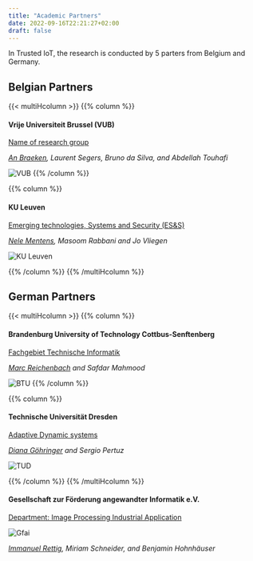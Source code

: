 ```yaml
---
title: "Academic Partners"
date: 2022-09-16T22:21:27+02:00
draft: false
---
```


In Trusted IoT, the research is conducted by 5 parters from Belgium and Germany.


## Belgian Partners

{{< multiHcolumn >}}
{{% column %}}

#### Vrije Universiteit Brussel (VUB)
[Name of research group](https://www.vub.be)

<i><u>An Braeken</u>, Laurent Segers, Bruno da Silva, and Abdellah Touhafi</i>

![VUB](/images/logo_vub.png)
{{% /column %}}

{{% column %}}
####  KU Leuven

[Emerging technologies, Systems and Security (ES&S)](https://iiw.kuleuven.be/onderzoek/ess)

<i><u>Nele Mentens</u>, Masoom Rabbani and Jo Vliegen</i>

![KU Leuven](/images/logo_kuleuven.png)

{{% /column %}}
{{% /multiHcolumn %}}




## German Partners

{{< multiHcolumn >}}
{{% column %}}
#### Brandenburg University of Technology Cottbus-Senftenberg
[Fachgebiet Technische Informatik](https://www.b-tu.de/fg-technische-informatik)

<i><u>Marc Reichenbach</u> and Safdar Mahmood</i>

![BTU](/images/logo_btu.png)
{{% /column %}}

{{% column %}}
####  Technische Universität Dresden
[Adaptive Dynamic systems](https://tu-dresden.de/ing/informatik/ti/ads)

<i><u>Diana Göhringer</u> and Sergio Pertuz</i>

![TUD](/images/logo_tud.png)

{{% /column %}}
{{% /multiHcolumn %}}



#### Gesellschaft zur Förderung angewandter Informatik e.V.
[Department: Image Processing Industrial Application](https://www.gfai.de/forschung/bereiche/bildverarbeitung-industrielle-anwendungen)

![Gfai](/images/logo_gfai.png)

<i><u>Immanuel Rettig</u>, Miriam Schneider, and Benjamin Hohnhäuser</i>

<!-- bakalova@gfai.de
drost@gfai.de
pueschel@gfai.de -->